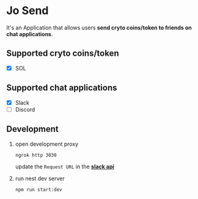 # Jo Send

It's an Application that allows users **send cryto coins/token to friends on chat applications**.

## Supported cryto coins/token

- [x] SOL

## Supported chat applications

- [x] Slack
- [ ] Discord

## Development

1. open development proxy

   ```command
   ngrok http 3030
   ```

   update the `Request URL` in the **[slack api](https://api.slack.com/apps/A032XLWRP3N/general)**

2. run nest dev server

   ```command
   npm run start:dev
   ```
